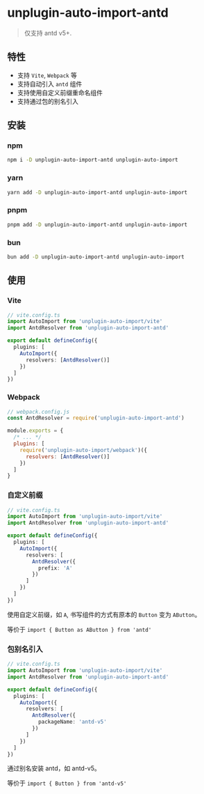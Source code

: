 # unplugin-auto-import-antd


> 仅支持 antd v5+.

## 特性

- 支持 `Vite`, `Webpack` 等
- 支持自动引入 `antd` 组件
- 支持使用自定义前缀重命名组件
- 支持通过包的别名引入

## 安装

### npm

```bash
npm i -D unplugin-auto-import-antd unplugin-auto-import
```

### yarn

```bash
yarn add -D unplugin-auto-import-antd unplugin-auto-import
```

### pnpm

```bash
pnpm add -D unplugin-auto-import-antd unplugin-auto-import
```

### bun

```bash
bun add -D unplugin-auto-import-antd unplugin-auto-import
```

## 使用

### Vite

```ts
// vite.config.ts
import AutoImport from 'unplugin-auto-import/vite'
import AntdResolver from 'unplugin-auto-import-antd'

export default defineConfig({
  plugins: [
    AutoImport({
      resolvers: [AntdResolver()]
    })
  ]
})
```

### Webpack

```js
// webpack.config.js
const AntdResolver = require('unplugin-auto-import-antd')

module.exports = {
  /* ... */
  plugins: [
    require('unplugin-auto-import/webpack')({
      resolvers: [AntdResolver()]
    })
  ]
}
```

### 自定义前缀

```ts
// vite.config.ts
import AutoImport from 'unplugin-auto-import/vite'
import AntdResolver from 'unplugin-auto-import-antd'

export default defineConfig({
  plugins: [
    AutoImport({
      resolvers: [
        AntdResolver({
          prefix: 'A'
        })
      ]
    })
  ]
})
```

使用自定义前缀，如 `A`, 书写组件的方式有原本的 `Button` 变为 `AButton`。

等价于 `import { Button as AButton } from 'antd'`

### 包别名引入

```ts
// vite.config.ts
import AutoImport from 'unplugin-auto-import/vite'
import AntdResolver from 'unplugin-auto-import-antd'

export default defineConfig({
  plugins: [
    AutoImport({
      resolvers: [
        AntdResolver({
          packageName: 'antd-v5'
        })
      ]
    })
  ]
})
```

通过别名安装 antd，如 antd-v5。

等价于 `import { Button } from 'antd-v5'`
